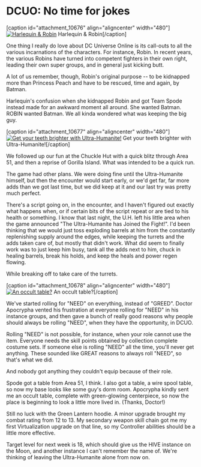 # DCUO: No time for jokes

[caption id="attachment\_10676" align="aligncenter" width="480"][![Harlequin & Robin](http://westkarana.com/wp-content/uploads/2013/02/MPYR0167_AUDIO-PC-10-22.37.390-480x300.jpg)](http://westkarana.com/wp-content/uploads/2013/02/MPYR0167_AUDIO-PC-10-22.37.390.jpg) Harlequin & Robin[/caption]

One thing I really do love about DC Universe Online is its call-outs to all the various incarnations of the characters. For instance, Robin. In recent years, the various Robins have turned into competent fighters in their own right, leading their own super groups, and in general just kicking butt.

A lot of us remember, though, Robin's original purpose -- to be kidnapped more than Princess Peach and have to be rescued, time and again, by Batman.

Harlequin's confusion when she kidnapped Robin and got Team Spode instead made for an awkward moment all around. She wanted Batman. ROBIN wanted Batman. We all kinda wondered what was keeping the big guy.

[caption id="attachment\_10677" align="aligncenter" width="480"][![Get your teeth brighter with Ultra-Humanite!](http://westkarana.com/wp-content/uploads/2013/02/MADV103_DESIGNERDATA-PC-10-23.41.390-480x343.jpg)](http://westkarana.com/wp-content/uploads/2013/02/MADV103_DESIGNERDATA-PC-10-23.41.390.jpg) Get your teeth brighter with Ultra-Humanite![/caption]

We followed up our fun at the Chuckle Hut with a quick blitz through Area 51, and then a reprise of Gorilla Island. What was intended to be a quick run.

The game had other plans. We were doing fine until the Ultra-Humanite himself, but then the encounter would start early, or we'd get far, far more adds than we got last time, but we did keep at it and our last try was pretty much perfect.

There's a script going on, in the encounter, and I haven't figured out exactly what happens when, or if certain bits of the script repeat or are tied to his health or something. I know that last night, the U.H. left his little area when the game announced "The Ultra-Humanite has Joined the Fight!". I'd been thinking that we would just toss exploding barrels at him from the constantly replenishing supply around the edges, while keeping the turrets and the adds taken care of, but mostly that didn't work. What did seem to finally work was to just keep him busy, tank all the adds next to him, chuck in healing barrels, break his holds, and keep the heals and power regen flowing.

While breaking off to take care of the turrets.

[caption id="attachment\_10678" align="aligncenter" width="480"][![An occult table?](http://westkarana.com/wp-content/uploads/2013/02/LAIR_FLOORPLAN_01_MATINEE-PC-11-22.01.080-480x343.jpg)](http://westkarana.com/wp-content/uploads/2013/02/LAIR_FLOORPLAN_01_MATINEE-PC-11-22.01.080.jpg) An occult table?[/caption]

We've started rolling for "NEED" on everything, instead of "GREED". Doctor Apocrypha vented his frustration at everyone rolling for "NEED" in his instance groups, and then gave a bunch of really good reasons why people should always be rolling "NEED", when they have the opportunity, in DCUO.

Rolling "NEED" is not possible, for instance, when your role cannot use the item. Everyone needs the skill points obtained by collection complete costume sets. If someone else is rolling "NEED" all the time, you'll never get anything. These sounded like GREAT reasons to always roll "NEED", so that's what we did.

And nobody got anything they couldn't equip because of their role.

Spode got a table from Area 51, I think. I also got a table, a wire spool table, so now my base looks like some guy's dorm room. Apocrypha kindly sent me an occult table, complete with green-glowing centerpiece, so now the place is beginning to look a little more lived in. (Thanks, Doctor!)

Still no luck with the Green Lantern hoodie. A minor upgrade brought my combat rating from 12 to 13. My secondary weapon skill chain got me my first Virtualization upgrade on that line, so my Controller abilities should be a little more effective.

Target level for next week is 18, which should give us the HIVE instance on the Moon, and another instance I can't remember the name of. We're thinking of leaving the Ultra-Humanite alone from now on.
